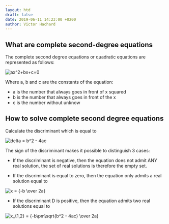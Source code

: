 ```yaml
---
layout: htd
draft: false
date: 2019-06-11 14:23:00 +0200
author: Victor Hachard
---
```


## What are complete second-degree equations

The complete second degree equations or quadratic equations are represented as follows:

<img src="https://tex.s2cms.ru/svg/ax%5E2%2Bbx%2Bc%3D0" alt="ax^2+bx+c=0" />

Where a, b and c are the constants of the equation:

- a is the number that always goes in front of x squared
- b is the number that always goes in front of the x
- c is the number without unknow


## How to solve complete second degree equations

Calculate the discriminant which is equal to

<img src="https://tex.s2cms.ru/svg/delta%20%3D%20b%5E2%20-%204ac" alt="delta = b^2 - 4ac" />

The sign of the discriminant makes it possible to distinguish 3 cases:

- If the discriminant is negative, then the equation does not admit ANY real solution, the set of real solutions is therefore the empty set.

- If the discriminant is equal to zero, then the equation only admits a real solution equal to

 <img src="https://tex.s2cms.ru/svg/x%20%3D%20%7B-b%20%5Cover%202a%7D" alt="x = {-b \over 2a}" />

- If the discriminant D is positive, then the equation admits two real solutions equal to

 <img src="https://tex.s2cms.ru/svg/x_%7B1%2C2%7D%20%3D%20%7B-b%5Cpm%5Csqrt%7Bb%5E2%20-%204ac%7D%20%5Cover%202a%7D" alt="x_{1,2} = {-b\pm\sqrt{b^2 - 4ac} \over 2a}" />
